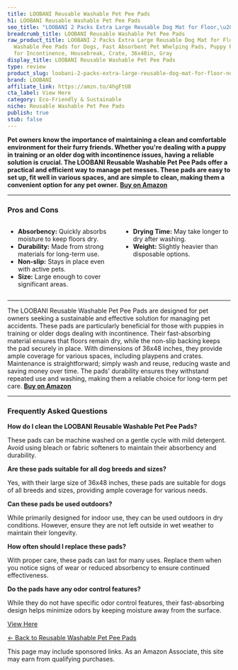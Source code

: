 ```yaml
---
title: LOOBANI Reusable Washable Pet Pee Pads
h1: LOOBANI Reusable Washable Pet Pee Pads
seo_title: "LOOBANI 2 Packs Extra Large Reusable Dog Mat for Floor,\u2026"
breadcrumb_title: LOOBANI Reusable Washable Pet Pee Pads
raw_product_title: LOOBANI 2 Packs Extra Large Reusable Dog Mat for Floor, Non-Slip
  Washable Pee Pads for Dogs, Fast Absorbent Pet Whelping Pads, Puppy Playpen Mat
  for Incontinence, Housebreak, Crate, 36x48in, Gray
display_title: LOOBANI Reusable Washable Pet Pee Pads
type: review
product_slug: loobani-2-packs-extra-large-reusable-dog-mat-for-floor-non-slip-washabl-4a8431ea
brand: LOOBANI
affiliate_link: https://amzn.to/4hgFtU8
cta_label: View Here
category: Eco-Friendly & Sustainable
niche: Reusable Washable Pet Pee Pads
publish: true
stub: false
---
```


<div id="intro" class="full-width">
  <p><strong>Pet owners know the importance of maintaining a clean and comfortable environment for their furry friends. Whether you're dealing with a puppy in training or an older dog with incontinence issues, having a reliable solution is crucial. The LOOBANI Reusable Washable Pet Pee Pads offer a practical and efficient way to manage pet messes. These pads are easy to set up, fit well in various spaces, and are simple to clean, making them a convenient option for any pet owner.</strong> <a href="https://amzn.to/4hgFtU8" rel="nofollow sponsored noopener" target="_blank"><strong>Buy on Amazon</strong></a></p>
</div>

<hr />
<h3 id="pros-cons">Pros and Cons</h3>
<div class="pc-grid" style="display:grid;grid-template-columns:1fr 1fr;gap:16px;">
  <ul>
    <li><strong>Absorbency:</strong> Quickly absorbs moisture to keep floors dry.</li>
    <li><strong>Durability:</strong> Made from strong materials for long-term use.</li>
    <li><strong>Non-slip:</strong> Stays in place even with active pets.</li>
    <li><strong>Size:</strong> Large enough to cover significant areas.</li>
  </ul>
  <ul>
    <li><strong>Drying Time:</strong> May take longer to dry after washing.</li>
    <li><strong>Weight:</strong> Slightly heavier than disposable options.</li>
  </ul>
</div>
<hr />

<div class="full-width">
  <p>The LOOBANI Reusable Washable Pet Pee Pads are designed for pet owners seeking a sustainable and effective solution for managing pet accidents. These pads are particularly beneficial for those with puppies in training or older dogs dealing with incontinence. Their fast-absorbing material ensures that floors remain dry, while the non-slip backing keeps the pad securely in place. With dimensions of 36x48 inches, they provide ample coverage for various spaces, including playpens and crates. Maintenance is straightforward; simply wash and reuse, reducing waste and saving money over time. The pads' durability ensures they withstand repeated use and washing, making them a reliable choice for long-term pet care. <a href="https://amzn.to/4hgFtU8" rel="nofollow sponsored noopener" target="_blank"><strong>Buy on Amazon</strong></a></p>
</div>

<hr />
<h3 id="faqs">Frequently Asked Questions</h3>

<p><strong>How do I clean the LOOBANI Reusable Washable Pet Pee Pads?</strong></p>
<p>These pads can be machine washed on a gentle cycle with mild detergent. Avoid using bleach or fabric softeners to maintain their absorbency and durability.</p>

<p><strong>Are these pads suitable for all dog breeds and sizes?</strong></p>
<p>Yes, with their large size of 36x48 inches, these pads are suitable for dogs of all breeds and sizes, providing ample coverage for various needs.</p>

<p><strong>Can these pads be used outdoors?</strong></p>
<p>While primarily designed for indoor use, they can be used outdoors in dry conditions. However, ensure they are not left outside in wet weather to maintain their longevity.</p>

<p><strong>How often should I replace these pads?</strong></p>
<p>With proper care, these pads can last for many uses. Replace them when you notice signs of wear or reduced absorbency to ensure continued effectiveness.</p>

<p><strong>Do the pads have any odor control features?</strong></p>
<p>While they do not have specific odor control features, their fast-absorbing design helps minimize odors by keeping moisture away from the surface.</p>
<p><a class="btn" href="https://amzn.to/4hgFtU8" target="_blank" rel="nofollow sponsored noopener">View Here</a></p>
<p><a href="/roundups/eco-friendly-sustainable/reusable-washable-pet-pee-pads/">← Back to Reusable Washable Pet Pee Pads</a></p>
<aside class="disclosure">This page may include sponsored links. As an Amazon Associate, this site may earn from qualifying purchases.</aside>

